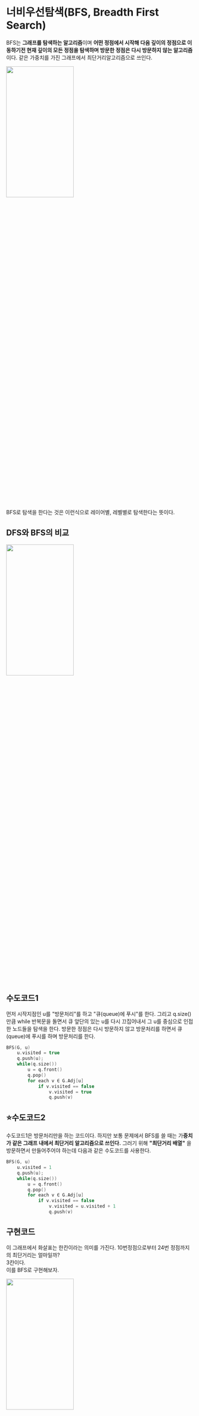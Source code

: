 # 너비우선탐색(BFS, Breadth First Search)

BFS는 **그래프를 탐색하는 알고리즘**이며 **어떤 정점에서 시작해 다음 깊이의 정점으로 이동하기전 현재 깊이의 모든 정점을 탐색하며 방문한 정점은 다시 방문하지 않는 알고리즘**이다. 같은 가중치를 가진 그래프에서 최단거리알고리즘으로 쓰인다. 

<img src="../99_assets/02_10_01.jpeg"  width="60%" height="30%">

BFS로 탐색을 한다는 것은 이런식으로 레이어별, 레벨별로 탐색한다는 뜻이다.

## DFS와 BFS의 비교

<img src="../99_assets/02_10_02.gif"  width="60%" height="30%">


## 수도코드1

먼저 시작지점인 u를 "방문처리"를 하고 "큐(queue)에 푸시"를 한다. 그리고 q.size() 만큼 while 반복문을 돌면서 큐 앞단의 있는 u를 다시 끄집어내서 그 u를 중심으로 인접한 노드들을 탐색을 한다. 방문한 정점은 다시 방문하지 않고 방문처리를 하면서 큐(queue)에 푸시를 하며 방문처리를 한다. 

```c++
BFS(G, u)
    u.visited = true
    q.push(u);
    while(q.size()) 
        u = q.front() 
        q.pop()
        for each v ∈ G.Adj[u]
            if v.visited == false
                v.visited = true
                q.push(v) 
```

## ⭐️수도코드2

수도코드1은 방문처리만을 하는 코드이다. 하지만 보통 문제에서 BFS를 쓸 때는 가**중치가 같은 그래프 내에서 최단거리 알고리즘으로 쓰인다.** 그러기 위해 **"최단거리 배열"** 을 방문하면서 만들어주어야 하는데 다음과 같은 수도코드를 사용한다. 

```c++
BFS(G, u)
    u.visited = 1
    q.push(u);
    while(q.size()) 
        u = q.front() 
        q.pop()
        for each v ∈ G.Adj[u]
            if v.visited == false
                v.visited = u.visited + 1
                q.push(v) 
```

## 구현코드 

이 그래프에서 화살표는 한칸이라는 의미를 가진다. 10번정점으로부터 24번 정점까지의 최단거리는 얼마일까? 
<br>
3칸이다. 
<br>
이를 BFS로 구현해보자. 

<img src="../99_assets/02_10_03.png"  width="60%" height="30%">

```c++
#include<bits/stdc++.h>
using namespace std;     
vector<int> adj[100];
int visited[100]; 
int nodeList[] = {10, 12, 14, 16, 18, 20, 22, 24};
void bfs(int here){
    queue<int> q; 
    visited[here] = 1; 
    q.push(here);
    while(q.size()){
        int here = q.front(); q.pop();
        for(int there : adj[here]){
            if(visited[there]) continue;
            visited[there] = visited[here] + 1;
            q.push(there);
        }
    }
}
int main(){
    adj[10].push_back(12);
    adj[10].push_back(14);
    adj[10].push_back(16);
    
    adj[12].push_back(18);
    adj[12].push_back(20);


    adj[20].push_back(22);
    adj[20].push_back(24);
    bfs(10);
    for(int i : nodeList){
        cout << i << " : " << visited[i] << '\n';
    }
    cout << "10번으로부터 24번까지 최단거리는 : " << visited[24] - 1 << '\n';
    return 0; 
} 
/*
10 : 1
12 : 2
14 : 2
16 : 2
18 : 3
20 : 3
22 : 4
24 : 4
10번으로부터 24번까지 최단거리는 : 3
*/
```
즉, 이런식으로 탐색하게 되며 자동적으로 최단거리가 구해지는 것이다.

<img src="../99_assets/02_10_04.png"  width="60%" height="30%">

### Q. 만약 앞의 그래프의 가중치가 한칸이 아니고 2칸이라면 어떻게 될까?

3 * 2를 하면 된다. 답은 6칸이다.

### Q. 시작지점이 다수라면? 

"시작지점이 다수" 라면 처음 큐에 푸시하는 지점도 다수가 되어야 하며 해당 지점들의 visited를 모두 1로 만들면서 시작해야 한다. 

<img src="../99_assets/02_10_05.png"  width="60%" height="30%">

```c++
void bfs(int here){
    ...
    for(int i = 1; i <=3; i++>){
        visited[here] = 1;
        q.push(here);
    }
}
```

### Q. BFS는 왜 가중치가 같은 그래프내에서만 최단거리 알고리즘으로 쓰이는가? 가중치가 다른 그래프에서는 안되는가?

다음과 같은 그래프가 있다고 하자. 3번에서 4번으로 가는 가중치가 0.5이며 그래프내의 가중치가 서로 다르게 된다. 이 때 1번부터 4번까지 가는 최단거리를 구한다고 했을 때 우리가 지금까지 배운 BFS로는 2밖에 출력이 안되게 된다. 그래서 못쓰는 것이다.

<img src="../99_assets/02_10_06.png"  width="60%" height="30%">

*(참고) 가중치가 다른 그래프 내에서 최단거리 알고리즘은 다익스트라, 벨만포드 등을 써야한다.*
​
## 예시문제

승원이는 당근을 좋아해서 당근마킷에 엔지니어로 취업했다. 당근을 매우좋아하기 때문에 차도 당근차를 샀다. 이 당근차는 한칸 움직일 때마다 당근을 내뿜으면서 간다. 즉, "한칸" 움직일 때 "당근한개"가 소모된다는 것이다. 승원이는 오늘도 아침 9시에 일어나 당근마킷으로 출근하고자 한다. 승원이는 최단거리로 당근마킷으로 향한다고 할 때 당근몇개를 소모해야 당근마킷에 갈 수 있는지 알아보자. 이 때 승원이는 육지로만 갈 수 있으며 바다로는 못간다. 맵의 1은 육지며 0은 바다를 가리킨다. 승원이는 상하좌우로만 갈 수 있다. 

**입력**

맵의 세로길이 N과 가로길이 M 이 주어지고 이어서 N * M의 맵이 주어진다. 그 다음 줄에 승원이의 위치(y, x)와 당근마킷의 위치(y, x)가 주어진다. 이 때 승원이의 시작위치(y, x)에서 "당근한개"가 이미 소모된 상태로 본다.

**출력**

당근을 몇개 소모해야 하는지 출력하라.

**범위**

1 <= N <= 100
1 <= M <= 100 

**예제입력**

```
5 5
0 0
4 4
1 0 1 0 1
1 1 1 0 1
0 0 1 1 1
0 0 1 1 1
0 0 1 1 1
```

**예제출력**

```
9
```

**정답**
```c++
#include <bits/stdc++.h>
using namespace std;

int n, m, sy, sx, ty, tx;
const int dy[] = {-1, 0, 1, 0};
const int dx[] = {0, 1, 0, -1};
int a[104][104], visited[104][104];

void dfs(int y, int x){
    queue<pair<int, int>> q;
    visited[y][x] = 1;
    q.push({y, x});

    while(q.size()){
        tie(y, x) = q.front(); 
        q.pop();
        for(int i = 0; i < 4; i++){
            int ny = y + dy[i];
            int nx = x + dx[i];
            if(ny < 0 || ny >= n || nx < 0 || nx >= m) continue;
            if(!a[ny][nx] || visited[ny][nx]) continue;
            visited[ny][nx] = visited[y][x] + 1;
            q.push({ny, nx});
        }
    }
}

int main(){

    cin >> n >> m;
    cin >> sy >> sx;
    cin >> ty >> tx;

    for(int i = 0; i < n; i++){
        for(int j = 0; j < m; j++){
            cin >> a[i][j];
        }
    }

    dfs(sy, sx);

    cout << visited[ty][tx];

}
```

*(tip) `visited[..] = 1;` 꼭 걸고 시작하기*
